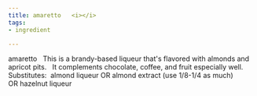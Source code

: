 ```yaml
---
title: amaretto   <i></i>
tags:
- ingredient

---
```

amaretto   This is a brandy-based liqueur that's flavored with almonds and apricot pits.   It complements chocolate, coffee, and fruit especially well.   Substitutes:  almond liqueur OR almond extract (use 1/8-1/4 as much)  OR hazelnut liqueur
